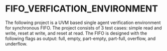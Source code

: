 # FIFO_VERFICATION_ENVIRONMENT

The following project is a UVM based single agent verification environment for synchronous FIFO. The project consists of 3 test cases: simple read and write, reset at 
write, and reset at read. The FIFO is designed with the following flags as output: full, empty, part-empty, part-full, overflow, and underflow.
